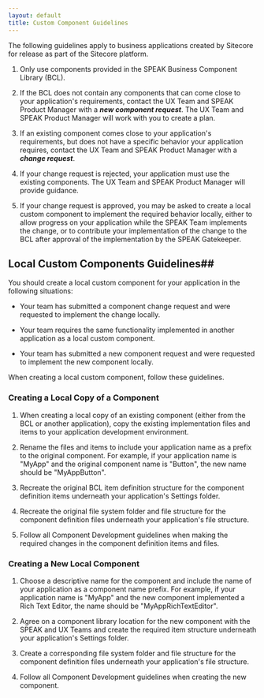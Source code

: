 ```yaml
---
layout: default
title: Custom Component Guidelines
---
```


The following guidelines apply to business applications created by Sitecore for release as part of the Sitecore platform.

1. Only use components provided in the SPEAK Business Component Library (BCL).

1. If the BCL does not contain any components that can come close to your application's requirements, contact the UX Team and SPEAK Product Manager with a ***new component request***.  The UX Team and SPEAK Product Manager will work with you to create a plan.

1. If an existing component comes close to your application's requirements, but does not have a specific behavior your application requires, contact the UX Team and SPEAK Product Manager with a ***change request***.

1. If your change request is rejected, your application must use the existing components. The UX Team and SPEAK Product Manager will provide guidance. 

1. If your change request is approved, you may be asked to create a local custom component to implement the required behavior locally, either to allow progress on your application while the SPEAK Team implements the change, or to contribute your implementation of the change to the BCL after approval of the implementation by the SPEAK Gatekeeper.

## Local Custom Components Guidelines##

You should create a local custom component for your application in the following situations:

- Your team has submitted a component change request and were requested to implement the change locally.

- Your team requires the same functionality implemented in another application as a local custom component.

- Your team has submitted a new component request and were requested to implement the new component locally.

When creating a local custom component, follow these guidelines.

### Creating a Local Copy of a Component ###

1. When creating a local copy of an existing component (either from the BCL or another application), copy the existing implementation files and items to your application development environment.

1. Rename the files and items to include your application name as a prefix to the original component.  For example, if your application name is "MyApp" and the original component name is "Button", the new name should be "MyAppButton".

1. Recreate the original BCL item definition structure for the component definition items underneath your application's Settings folder.

1. Recreate the original file system folder and file structure for the component definition files underneath your application's file structure.

1. Follow all Component Development guidelines when making the required changes in the component definition items and files.

### Creating a New Local Component ###

1. Choose a descriptive name for the component and include the name of your application as a component name prefix.  For example, if your application name is "MyApp" and the new component implemented a Rich Text Editor, the name should be "MyAppRichTextEditor".

1. Agree on a component library location for the new component with the SPEAK and UX Teams and create the required item structure underneath your application's Settings folder.

1. Create a corresponding file system folder and file structure for the component definition files underneath your application's file structure.

1. Follow all Component Development guidelines when creating the new component.
